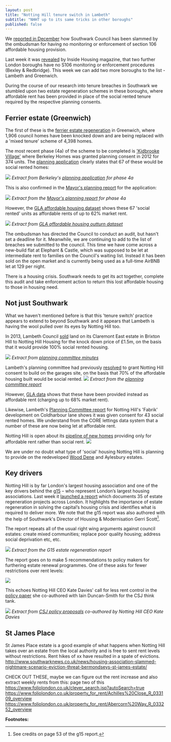 ```yaml
---
layout: post
title: "Notting Hill tenure switch in Lambeth"
subtitle: "NHHT up to its same tricks in other boroughs"
published: false
---
```

We [reported in December](http://35percent.org/2016-12-12-ombudsman-slams-southwark-for-no-s106-monitoring/) how Southwark Council has been slammed by the ombudsman for having no monitoring or enforcement of section 106 affordable housing provision. 

Last week it was [revealed](http://www.insidehousing.co.uk/two-further-councils-have-no-section-106-monitoring/7018287.article) by Inside Housing magazine, that two further London boroughs have no S106 monitoring or enforcement procedures (Bexley & Redbridge). This week we can add two more boroughs to the list - Lambeth and Greenwich. 

During the course of our research into tenure breaches in Southwark we stumbled upon two estate regeneration schemes in these boroughs, where affordable rent has been provided in place of the social rented tenure required by the respective planning consents.

## Ferrier estate (Greenwich)
The first of these is the [ferrier estate regeneration](https://halag.files.wordpress.com/2010/11/ferrier.pdf) in Greenwich, where 1,906 council homes have been knocked down and are being replaced with a 'mixed tenure' scheme of 4,398 homes.

The most recent phase (4a) of the scheme to be completed is ['Kidbrooke Village'](https://www.berkeleygroup.co.uk/new-homes/london/greenwich/kidbrooke-village) where Berkeley Homes was granted planning consent in 2012 for 374 units. The [planning application](https://planning.royalgreenwich.gov.uk/online-applications/files/591F8EE5C657B23BE9EBFC830D333E93/pdf/11_2366_O-Planning_Statement-64751.pdf) clearly states that 67 of these would be social rented homes:

![](/img/ferrier4aplanningstatement.png)
*Extract from Berkeley's [planning application](https://planning.royalgreenwich.gov.uk/online-applications/files/591F8EE5C657B23BE9EBFC830D333E93/pdf/11_2366_O-Planning_Statement-64751.pdf) for phase 4a*

This is also confirmed in the [Mayor's planning report](https://www.london.gov.uk/sites/default/files/PAWS/media_id_127252/kidbrooke_phase_4_report.pdf) for the application:

![](/img/kidbrooke_phase_4_report.png)
*Extract from the [Mayor's planning report]((https://www.london.gov.uk/sites/default/files/PAWS/media_id_127252/kidbrooke_phase_4_report.pdf)) for phase 4a*

However, the [GLA affordable housing dataset](https://data.london.gov.uk/dataset/gla-affordable-housing-programme-outturn/resource/0c87e5dc-f1e9-4edf-b246-bef6b40a9ba3) shows these 67 'social rented' units as affordable rents of up to 62% market rent.

![](/img/kidbrookegladata.png)
*Extract from [GLA affordable housing outturn dataset](https://data.london.gov.uk/dataset/gla-affordable-housing-programme-outturn/resource/0c87e5dc-f1e9-4edf-b246-bef6b40a9ba3)*



The ombudsman has directed the Council to conduct an audit, but hasn't set a deadline for it.
Meanwhile, we are continuing to add to the list of breaches we submitted to the council. This time we have come across a new-build flat at Elephant & Castle, which was supposed to be let at intermediate rent to families on the Council's waiting list. Instead it has been sold on the open market and is currently being used as a full-time AirBNB let at 129 per night.

There is a housing crisis. Southwark needs to get its act together, complete this audit and take enforcement action to return this lost affordable housing to those in housing need.

## Not just Southwark
What we haven't mentioned before is that this 'tenure switch' practice appears to 
extend to beyond Southwark and it appears that Lambeth is having the wool 
pulled over its eyes by Notting Hill too.

In 2013, Lambeth Council [sold](/img/LRclaremontgarages.pdf) land on its 
Claremont East estate in Brixton Hill to Notting Hill Housing for the knock 
down price of £1.5m, on the basis that it would provide 100% social rented 
housing.

![](/img/claremontlanddisposal.png)
*Extract from [planning committee 
minutes](https://moderngov.lambeth.gov.uk/mgAi.aspx?ID=13743)*

Lambeth's planning committee had previously 
[resolved](https://moderngov.lambeth.gov.uk/mgAi.aspx?ID=13743) to grant 
Notting Hill consent to build on the garages site, on the basis that 70% of the 
affordable housing built would be social rented.
![](/img/claremontplanningcommittee.png)
*Extract from the [planning committee 
report](https://moderngov.lambeth.gov.uk/mgAi.aspx?ID=13743)* 

However, [GLA 
data](https://data.london.gov.uk/dataset/gla-affordable-housing-programme-outturn/resource/0c87e5dc-f1e9-4edf-b246-bef6b40a9ba3) 
shows that these have been provided instead as affordable rent (charging up to 68% 
market rent).

Likewise, Lambeth's [Planning Committee 
report](https://moderngov.lambeth.gov.uk/mgConvert2PDF.aspx?ID=16725) for 
Notting Hill's 'Fabrik' development on Coldharbour lane shows it was given 
consent for 43 social rented homes. We understand from the CORE lettings data 
system that a number of these are now being let at affordable rent. 

Notting Hill is open about its [pipeline of new 
homes](http://www.cih.org/resources/PDF/Event%20pdfs/Presentations/Developing%20affordable%20housing/Andy%20Belton.pdf) 
providing only for affordable rent rather than social rent.
 ![](/img/andybelton.png)

We are under no doubt what type of 'social' housing Notting Hill is planning to 
provide on the redeveloped [Wood 
Dene](http://35percent.org/wood-dene-estate-regeneration/) and Aylesbury 
estates.

## Key drivers
Notting Hill is by far London's largest housing association and one of the key drivers behind the 
[g15](https://en.wikipedia.org/wiki/G15_%28housing_associations%29) – who 
represent London’s largest housing associations. Last week it [launched a 
report](https://www.nhhg.org.uk/news/news/all/meeting-the-challenges-of-urban-renewal/) 
which documents 35 of estate regeneration projects across London. It highlights 
the importance of estate regeneration in solving the capital’s housing crisis 
and identifies what is required to deliver more. We note that the g15 report 
was also authored with the help of Southwark's Director of Housing & 
Modernisation Gerri Scott[^1]. 

The report repeats all of the usual right wing arguments against council 
estates: create mixed communities; replace poor quality housing; address social 
deprivation etc, etc.

![](/img/keydrivers.png)
*Extract from the G15 estate regeneration report*

The report goes on to make 5 recommendations to policy makers for furthering estate renewal programmes. One of these asks for fewer restrictions over rent levels:

![](/img/g15quote.png)

This echoes Notting Hill CEO Kate Davies' call for less rent control in the [policy paper](http://www.centreforsocialjustice.org.uk/UserStorage/pdf/Pdf%20reports/HousingPoverty.pdf) she co-authored with Iain Duncan-Smith for the CSJ think tank. 

![](/img/csjquoterents.png)
*Extract from [CSJ policy proposals](http://www.centreforsocialjustice.org.uk/UserStorage/pdf/Pdf%20reports/HousingPoverty.pdf) co-authored by Notting Hill CEO Kate Davies*

## St James Place
St James Place estate is a good example of what happens when Notting Hill takes over an estate from the local authority and is free to sent rent levels without restrictions. Rent hikes of xx have resulted in a spate of evictions. http://www.southwarknews.co.uk/news/housing-association-slammed-nightmare-scenario-eviction-threat-bermondseys-st-james-estate/

CHECK OUT THESE, maybe we can figure out the rent increase and also extract weekly rents from this:
page two of this https://www.foliolondon.co.uk/clever_search.jsp?autoSearch=true
https://www.foliolondon.co.uk/property_for_rent/Achilles%20Close_R_033109_overview
https://www.foliolondon.co.uk/property_for_rent/Abercorn%20Way_R_033252_overview


__Footnotes:__

[^1]: See credits on page 53 of the g15 report.
